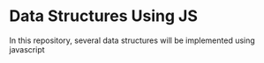 # Data Structures Using JS
In this repository, several data structures will be implemented using javascript

